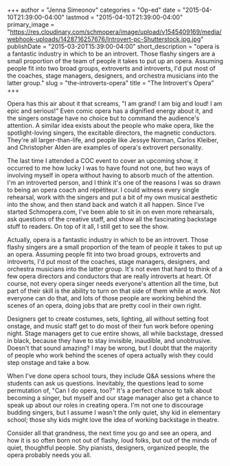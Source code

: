 +++
author = "Jenna Simeonov"
categories = "Op-ed"
date = "2015-04-10T21:39:00-04:00"
lastmod = "2015-04-10T21:39:00-04:00"
primary_image = "https://res.cloudinary.com/schmopera/image/upload/v1545409169/media/webhook-uploads/1428716257676/Introvert-pc-Shutterstock.jpg.jpg"
publishDate = "2015-03-20T15:39:00-04:00"
short_description = "opera is a fantastic industry in which to be an introvert. Those flashy singers are a small proportion of the team of people it takes to put up an opera. Assuming people fit into two broad groups, extroverts and introverts, I&#039;d put most of the coaches, stage managers, designers, and orchestra musicians into the latter group."
slug = "the-introverts-opera"
title = "The Introvert&#039;s Opera"
+++

<p>
	Opera has this air about it that screams, "I am grand! I am big and loud! I am epic and serious!" Even comic opera has a dignified energy about it, and the singers onstage have no choice but to command the audience's attention. A similar idea exists about the people who make opera, like the spotlight-loving singers, the excitable directors, the magnetic conductors. They're all larger-than-life, and people like Jessye Norman, Carlos Kleiber, and Christopher Alden are examples of opera's extrovert personality.
</p>
<p>
	The last time I attended a COC event to cover an upcoming show, it occurred to me how lucky I was to have found not one, but two ways of involving myself in opera without having to absorb much of the attention. I'm an introverted person, and I think it's one of the reasons I was so drawn to being an opera coach and répétiteur. I could witness every single rehearsal, work with the singers and put a bit of my own musical aesthetic into the show, and then stand back and watch it all happen. Since I've started Schmopera.com, I've been able to sit in on even more rehearsals, ask questions of the creative staff, and show all the fascinating backstage stuff to readers. On top of it all, I still get to see the show.
</p>
<p>
	Actually, opera is a fantastic industry in which to be an introvert. Those flashy singers are a small proportion of the team of people it takes to put up an opera. Assuming people fit into two broad groups, extroverts and introverts, I'd put most of the coaches, stage managers, designers, and orchestra musicians into the latter group. It's not even that hard to think of a few opera directors and conductors that are really introverts at heart. Of course, not every opera singer needs everyone's attention all the time, but part of their skill is the ability to turn on that side of them while at work. Not everyone can do that, and lots of those people are working behind the scenes of an opera, doing jobs that are pretty cool in their own right.
</p>
<p>
	Designers get to create costumes, sets, lighting, all without setting foot onstage, and music staff get to do most of their fun work before opening night. Stage managers get to cue entire shows, all while backstage, dressed in black, because they have to stay invisible, inaudible, and unobtrusive. Doesn't that sound amazing? I may be wrong, but I doubt that the majority of people who work behind the scenes of opera actually wish they could step onstage and take a bow.
</p>
<p>
	When I've done opera school tours, they include Q&amp;A sessions where the students can ask us questions. Inevitably, the questions lead to some permutation of, "Can I do opera, too?" It's a perfect chance to talk about becoming a singer, but myself and our stage manager also get a chance to speak up about our roles in creating opera. I'm not one to discourage budding singers, but I assume I wasn't the only quiet, shy kid in elementary school; those shy kids might love the idea of working backstage in theatre.
</p>
<p>
	Consider all that grandness, the next time you go and see an opera, and how it is so often born not out of flashy, loud folks, but out of the minds of quiet, thoughtful people. Shy pianists, designers, organized people, the opera probably needs you all.
</p>

